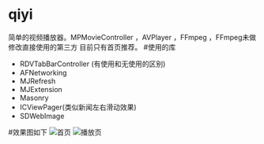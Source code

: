 # qiyi
简单的视频播放器。MPMovieController ，AVPlayer ，FFmpeg ，FFmpeg未做修改直接使用的第三方
目前只有首页推荐。
#使用的库
  * RDVTabBarController (有使用和无使用的区别)
  * AFNetworking
  * MJRefresh
  * MJExtension
  * Masonry
  * ICViewPager(类似新闻左右滑动效果)
  * SDWebImage

#效果图如下
![首页](http://7xoj45.com1.z0.glb.clouddn.com/1.png)
![播放页](http://7xoj45.com1.z0.glb.clouddn.com/2.png)

